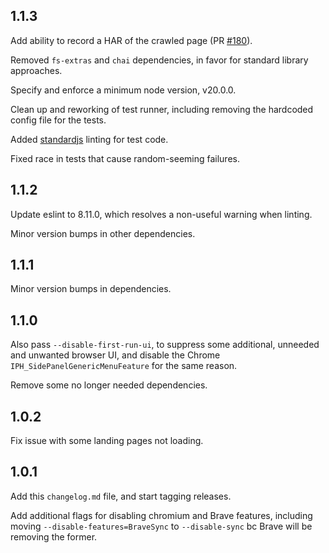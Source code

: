 1.1.3
---

Add ability to record a HAR of the crawled page
(PR [#180](https://github.com/brave/pagegraph-crawl/pull/180)).

Removed `fs-extras` and `chai` dependencies, in favor for standard library
approaches.

Specify and enforce a minimum node version, v20.0.0.

Clean up and reworking of test runner, including removing the hardcoded
config file for the tests.

Added [standardjs](https://standardjs.com/) linting for test code.

Fixed race in tests that cause random-seeming failures.


1.1.2
---

Update eslint to 8.11.0, which resolves a non-useful warning when linting.

Minor version bumps in other dependencies.


1.1.1
---

Minor version bumps in dependencies.

1.1.0
---

Also pass `--disable-first-run-ui`, to suppress some additional, unneeded and
unwanted browser UI, and disable the Chrome `IPH_SidePanelGenericMenuFeature`
for the same reason.

Remove some no longer needed dependencies.

1.0.2
---

Fix issue with some landing pages not loading.

1.0.1
---

Add this `changelog.md` file, and start tagging releases.

Add additional flags for disabling chromium and Brave features, including
moving `--disable-features=BraveSync` to `--disable-sync` bc Brave will
be removing the former.
